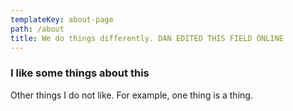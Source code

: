 ```yaml
---
templateKey: about-page
path: /about
title: We do things differently. DAN EDITED THIS FIELD ONLINE
---
```

### I like some things about this

Other things I do not like. For example, one thing is a thing.

